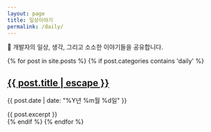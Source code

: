 ```yaml
---
layout: page
title: 일상이야기
permalink: /daily/
---
```


🌱 개발자의 일상, 생각, 그리고 소소한 이야기들을 공유합니다.

<div class="post-list">
{% for post in site.posts %}
  {% if post.categories contains 'daily' %}
  <article class="post-preview">
    <h2>
      <a href="{{ post.url | relative_url }}">{{ post.title | escape }}</a>
    </h2>
    <p class="post-meta">
      <time datetime="{{ post.date | date_to_xmlschema }}">{{ post.date | date: "%Y년 %m월 %d일" }}</time>
    </p>
    <div class="post-excerpt">
      {{ post.excerpt }}
    </div>
  </article>
  {% endif %}
{% endfor %}
</div>

